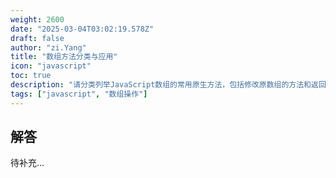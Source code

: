```yaml
---
weight: 2600
date: "2025-03-04T03:02:19.578Z"
draft: false
author: "zi.Yang"
title: "数组方法分类与应用"
icon: "javascript"
toc: true
description: "请分类列举JavaScript数组的常用原生方法，包括修改原数组的方法和返回新数组的方法，并说明splice()与slice()的核心差异。"
tags: ["javascript", "数组操作"]
---
```


## 解答

待补充...
